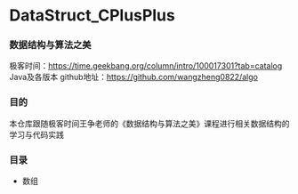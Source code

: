 # DataStruct_CPlusPlus

### 数据结构与算法之美
极客时间：https://time.geekbang.org/column/intro/100017301?tab=catalog
Java及各版本 github地址：https://github.com/wangzheng0822/algo

### 目的
本仓库跟随极客时间王争老师的《数据结构与算法之美》课程进行相关数据结构的学习与代码实践

### 目录
* 数组
